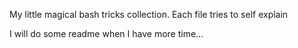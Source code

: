 My little magical bash tricks collection.
Each file tries to self explain

I will do some readme when I have more time...
